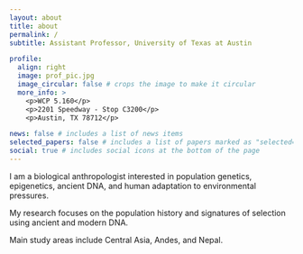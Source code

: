 ```yaml
---
layout: about
title: about
permalink: /
subtitle: Assistant Professor, University of Texas at Austin

profile:
  align: right
  image: prof_pic.jpg
  image_circular: false # crops the image to make it circular
  more_info: >
    <p>WCP 5.160</p>
    <p>2201 Speedway - Stop C3200</p>
    <p>Austin, TX 78712</p>

news: false # includes a list of news items
selected_papers: false # includes a list of papers marked as "selected={true}"
social: true # includes social icons at the bottom of the page
---
```


I am a biological anthropologist interested in population genetics, epigenetics, ancient DNA, and human adaptation to environmental pressures. 

My research focuses on the population history and signatures of selection using ancient and modern DNA.

Main study areas include Central Asia, Andes, and Nepal.